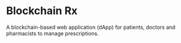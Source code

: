 # Blockchain Rx
A blockchain-based web application (dApp) for patients, doctors and pharmacists to manage prescriptions.

